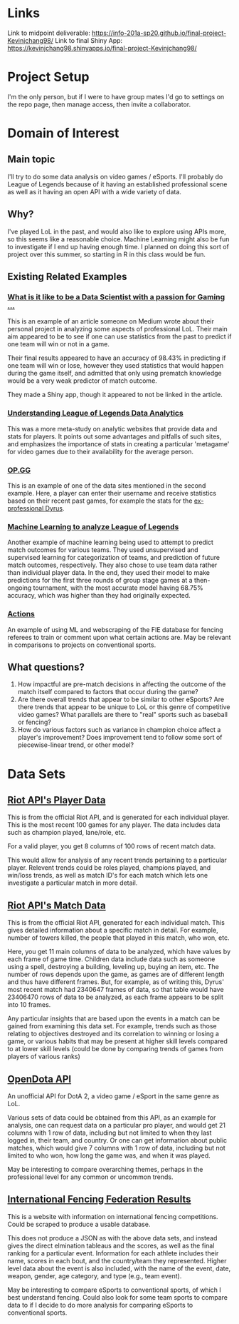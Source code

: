 # Links
Link to midpoint deliverable: https://info-201a-sp20.github.io/final-project-Kevinjchang98/
Link to final Shiny App: https://kevinjchang98.shinyapps.io/final-project-Kevinjchang98/

# Project Setup
I'm the only person, but if I were to have group mates I'd go to settings on the repo page, then manage access, then invite a collaborator.

# Domain of Interest

## Main topic
I'll try to do some data analysis on video games / eSports. I'll probably do League of Legends because of it having an established professional scene as well as it having an open API with a wide variety of data.

## Why?
I've played LoL in the past, and would also like to explore using APIs more, so this seems like a reasonable choice. Machine Learning might also be fun to investigate if I end up having enough time. I planned on doing this sort of project over this summer, so starting in R in this class would be fun.

## Existing Related Examples

<!-- TODO: Look at rubric -->

### [What is it like to be a Data Scientist with a passion for Gaming ...](https://towardsdatascience.com/what-is-like-to-be-a-data-scientist-with-a-passion-for-gaming-43c067ad6415)

This is an example of an article someone on Medium wrote about their personal project in analyzing some aspects of professional LoL. Their main aim appeared to be to see if one can use statistics from the past to predict if one team will win or not in a game.

Their final results appeared to have an accuracy of 98.43% in predicting if one team will win or lose, however they used statistics that would happen during the game itself, and admitted that only using prematch knowledge would be a very weak predictor of match outcome.

They made a Shiny app, though it appeared to not be linked in the article.

### [Understanding League of Legends Data Analytics](https://medium.com/snipe-gg/understanding-league-of-legends-data-analytics-c2e5d77b55e6)

This was a more meta-study on analytic websites that provide data and stats for players. It points out some advantages and pitfalls of such sites, and emphasizes the importance of stats in creating a particular 'metagame' for video games due to their availability for the average person.

### [OP.GG](https://na.op.gg/)

This is an example of one of the data sites mentioned in the second example. Here, a player can enter their username and receive statistics based on their recent past games, for example the stats for the [ex-professional Dyrus](https://na.op.gg/summoner/userName=Dyrus).

### [Machine Learning to analyze League of Legends](https://business.blogthinkbig.com/machine-learning-to-analyze-league-of/)

Another example of machine learning being used to attempt to predict match outcomes for various teams. They used unsupervised and supervised learning for categorization of teams, and prediction of future match outcomes, respectively. They also chose to use team data rather than individual player data. In the end, they used their model to make predictions for the first three rounds of group stage games at a then-ongoing tournament, with the most accurate model having  68.75% accuracy, which was higher than they had originally expected.

### [Actions](https://actions.quarte-riposte.com/)

An example of using ML and webscraping of the FIE database for fencing referees to train or comment upon what certain actions are. May be relevant in comparisons to projects on conventional sports.

## What questions?

1. How impactful are pre-match decisions in affecting the outcome of the match itself compared to factors that occur during the game?
2. Are there overall trends that appear to be similar to other eSports? Are there trends that appear to be unique to LoL or this genre of competitive video games? What parallels are there to "real" sports such as baseball or fencing?
3. How do various factors such as variance in champion choice affect a player's improvement? Does improvement tend to follow some sort of piecewise-linear trend, or other model?

# Data Sets

## [Riot API's Player Data](https://developer.riotgames.com/apis#match-v4)

This is from the official Riot API, and is generated for each individual player. This is the most recent 100 games for any player. The data includes data such as champion played, lane/role, etc.

For a valid player, you get 8 columns of 100 rows of recent match data.

This would allow for analysis of any recent trends pertaining to a particular player. Relevent trends could be roles played, champions played, and win/loss trends, as well as match ID's for each match which lets one investigate a particular match in more detail.

## [Riot API's Match Data](https://developer.riotgames.com/apis#match-v4/GET_getMatch)

This is from the official Riot API, generated for each individual match. This gives detailed information about a specific match in detail. For example, number of towers killed, the people that played in this match, who won, etc.

Here, you get 11 main columns of data to be analyzed, which have values by each frame of game time. Children data include data such as someone using a spell, destroying a building, leveling up, buying an item, etc. The number of rows depends upon the game, as games are of different length and thus have different frames. But, for example, as of writing this, Dyrus' most recent match had 2340647 frames of data, so that table would have 23406470 rows of data to be analyzed, as each frame appears to be split into 10 frames.

Any particular insights that are based upon the events in a match can be gained from examining this data set. For example, trends such as those relating to objectives destroyed and its correlation to winning or losing a game, or various habits that may be present at higher skill levels compared to at lower skill levels (could be done by comparing trends of games from players of various ranks)

## [OpenDota API](https://docs.opendota.com/)

An unofficial API for DotA 2, a video game / eSport in the same genre as LoL.

Various sets of data could be obtained from this API, as an example for analysis, one can request data on a particular pro player, and would get 21 columns with 1 row of data, including but not limited to when they last logged in, their team, and country. Or one can get information about public matches, which would give 7 columns with 1 row of data, including but not limited to who won, how long the game was, and when it was played.

May be interesting to compare overarching themes, perhaps in the professional level for any common or uncommon trends.

## [International Fencing Federation Results](https://fie.org/competitions)

This is a website with information on international fencing competitions. Could be scraped to produce a usable database.

<!-- https://www.reddit.com/r/Fencing/comments/bogvnb/machine_learningsports_analysis/ -->

This does not produce a JSON as with the above data sets, and instead gives the direct elmination tableaus and the scores, as well as the final ranking for a particular event. Information for each athlete includes their name, scores in each bout, and the country/team they represented. Higher level data about the event is also included, with the name of the event, date, weapon, gender, age category, and type (e.g., team event).

May be interesting to compare eSports to conventional sports, of which I best understand fencing. Could also look for some team sports to compare data to if I decide to do more analysis for comparing eSports to conventional sports.
